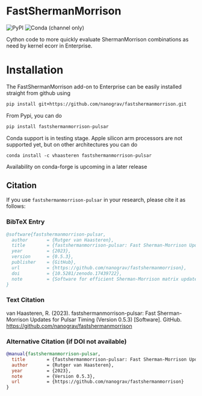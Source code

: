 # FastShermanMorrison

![PyPI](https://img.shields.io/pypi/v/fastshermanmorrison-pulsar)
![Conda (channel only)](https://img.shields.io/conda/vn/conda-forge/fastshermanmorrison-pulsar)


Cython code to more quickly evaluate ShermanMorrison combinations as need by
kernel ecorr in Enterprise.

# Installation

The FastShermanMorrison add-on to Enterprise can be easily installed straight
from github using

```bash
pip install git+https://github.com/nanograv/fastshermanmorrison.git
```

From Pypi, you can do

```bash
pip install fastshermanmorrison-pulsar
```

Conda support is in testing stage. Apple silicon arm processors are not supported yet, but on other architectures you can do

```
conda install -c vhaasteren fastshermanmorrison-pulsar
```

Availability on conda-forge is upcoming in a later release

## Citation

If you use `fastshermanmorrison-pulsar` in your research, please cite it as follows:

### BibTeX Entry
```bibtex
@software{fastshermanmorrison-pulsar,
  author       = {Rutger van Haasteren},
  title        = {fastshermanmorrison-pulsar: Fast Sherman-Morrison Updates for Pulsar Timing},
  year         = {2023},
  version      = {0.5.3},
  publisher    = {GitHub},
  url          = {https://github.com/nanograv/fastshermanmorrison},
  doi          = {10.5281/zenodo.17439722},
  note         = {Software for efficient Sherman-Morrison matrix updates in pulsar timing analysis}
}
```

### Text Citation
van Haasteren, R. (2023). fastshermanmorrison-pulsar: Fast Sherman-Morrison Updates for Pulsar Timing (Version 0.5.3) [Software]. GitHub. https://github.com/nanograv/fastshermanmorrison

### Alternative Citation (if DOI not available)
```bibtex
@manual{fastshermanmorrison-pulsar,
  title        = {fastshermanmorrison-pulsar: Fast Sherman-Morrison Updates for Pulsar Timing},
  author       = {Rutger van Haasteren},
  year         = {2023},
  note         = {Version 0.5.3},
  url          = {https://github.com/nanograv/fastshermanmorrison}
}
```

